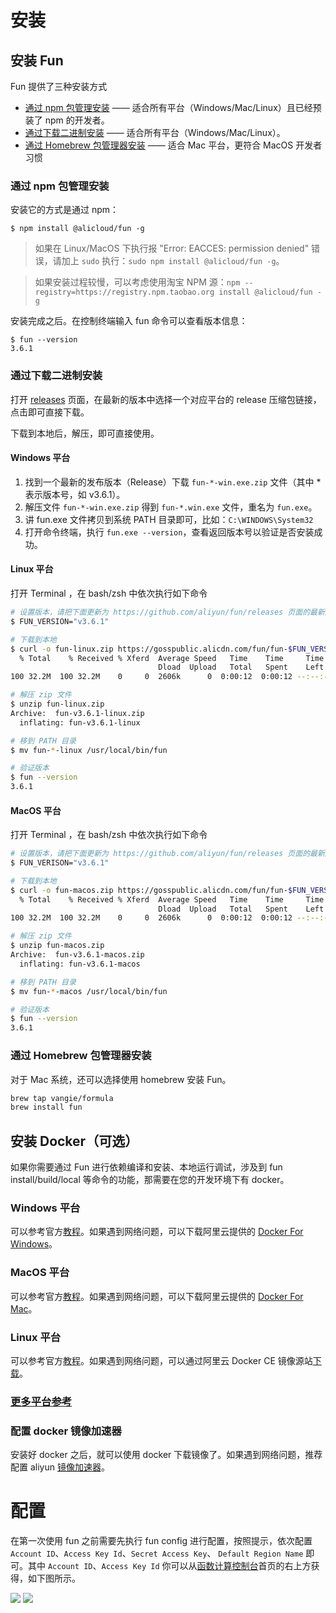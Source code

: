 # 安装

## 安装 Fun

Fun 提供了三种安装方式

* [通过 npm 包管理安装](#%e9%80%9a%e8%bf%87-npm-%e5%8c%85%e7%ae%a1%e7%90%86%e5%ae%89%e8%a3%85) —— 适合所有平台（Windows/Mac/Linux）且已经预装了 npm 的开发者。
* [通过下载二进制安装](#通过下载二进制安装) —— 适合所有平台（Windows/Mac/Linux）。
* [通过 Homebrew 包管理器安装](#%e9%80%9a%e8%bf%87-homebrew-%e5%8c%85%e7%ae%a1%e7%90%86%e5%99%a8%e5%ae%89%e8%a3%85) —— 适合 Mac 平台，更符合 MacOS 开发者习惯

### 通过 npm 包管理安装

安装它的方式是通过 npm：

```shell
$ npm install @alicloud/fun -g
```

> 如果在 Linux/MacOS 下执行报 "Error: EACCES: permission denied" 错误，请加上 `sudo` 执行：`sudo npm install @alicloud/fun -g`。

> 如果安装过程较慢，可以考虑使用淘宝 NPM 源：`npm --registry=https://registry.npm.taobao.org install @alicloud/fun -g`

安装完成之后。在控制终端输入 fun 命令可以查看版本信息：

```shell
$ fun --version
3.6.1
```

### 通过下载二进制安装

打开 [releases](https://github.com/aliyun/fun/releases) 页面，在最新的版本中选择一个对应平台的 release 压缩包链接，点击即可直接下载。

下载到本地后，解压，即可直接使用。

#### Windows 平台

1. 找到一个最新的发布版本（Release）下载 `fun-*-win.exe.zip` 文件（其中 * 表示版本号，如 v3.6.1）。
2. 解压文件 `fun-*-win.exe.zip` 得到 `fun-*.win.exe` 文件，重名为 `fun.exe`。
3. 讲 fun.exe 文件拷贝到系统 PATH 目录即可，比如：`C:\WINDOWS\System32`
4. 打开命令终端，执行 `fun.exe --version`，查看返回版本号以验证是否安装成功。

#### Linux 平台

打开 Terminal ，在 bash/zsh 中依次执行如下命令

```bash
# 设置版本，请把下面更新为 https://github.com/aliyun/fun/releases 页面的最新版本
$ FUN_VERSION="v3.6.1"

# 下载到本地
$ curl -o fun-linux.zip https://gosspublic.alicdn.com/fun/fun-$FUN_VERSION-linux.zip
  % Total    % Received % Xferd  Average Speed   Time    Time     Time  Current
                                 Dload  Upload   Total   Spent    Left  Speed
100 32.2M  100 32.2M    0     0  2606k      0  0:00:12  0:00:12 --:--:-- 2376k

# 解压 zip 文件
$ unzip fun-linux.zip
Archive:  fun-v3.6.1-linux.zip
  inflating: fun-v3.6.1-linux

# 移到 PATH 目录
$ mv fun-*-linux /usr/local/bin/fun

# 验证版本
$ fun --version
3.6.1
```

#### MacOS 平台

打开 Terminal ，在 bash/zsh 中依次执行如下命令

```bash
# 设置版本，请把下面更新为 https://github.com/aliyun/fun/releases 页面的最新版本
$ FUN_VERISON="v3.6.1"

# 下载到本地
$ curl -o fun-macos.zip https://gosspublic.alicdn.com/fun/fun-$FUN_VERSION-macos.zip
  % Total    % Received % Xferd  Average Speed   Time    Time     Time  Current
                                 Dload  Upload   Total   Spent    Left  Speed
100 32.2M  100 32.2M    0     0  2606k      0  0:00:12  0:00:12 --:--:-- 2376k

# 解压 zip 文件
$ unzip fun-macos.zip
Archive:  fun-v3.6.1-macos.zip
  inflating: fun-v3.6.1-macos

# 移到 PATH 目录
$ mv fun-*-macos /usr/local/bin/fun

# 验证版本
$ fun --version
3.6.1
```

### 通过 Homebrew 包管理器安装

对于 Mac 系统，还可以选择使用 homebrew 安装 Fun。

```bash
brew tap vangie/formula
brew install fun
```

## 安装 Docker（可选）

如果你需要通过 Fun 进行依赖编译和安装、本地运行调试，涉及到 fun install/build/local 等命令的功能，那需要在您的开发环境下有 docker。

### Windows 平台

可以参考官方[教程](https://store.docker.com/editions/community/docker-ce-desktop-windows)。如果遇到网络问题，可以下载阿里云提供的 [Docker For Windows](http://mirrors.aliyun.com/docker-toolbox/windows/docker-for-windows/beta/)。

### MacOS 平台

可以参考官方[教程](https://store.docker.com/editions/community/docker-ce-desktop-mac?tab=description)。如果遇到网络问题，可以下载阿里云提供的 [Docker For Mac](http://mirrors.aliyun.com/docker-toolbox/mac/docker-for-mac/stable/)。

### Linux 平台

可以参考官方[教程](https://docs.docker.com/install/linux/docker-ce/ubuntu/#install-using-the-repository)。如果遇到网络问题，可以通过阿里云 Docker CE 镜像源站[下载](https://yq.aliyun.com/articles/110806)。

### [更多平台参考](https://hub.docker.com/search/?type=edition&offering=community)

### 配置 docker 镜像加速器

安装好 docker 之后，就可以使用 docker 下载镜像了。如果遇到网络问题，推荐配置 aliyun [镜像加速器](https://yq.aliyun.com/articles/29941)。

# 配置

在第一次使用 fun 之前需要先执行 fun config 进行配置，按照提示，依次配置 `Account ID`、`Access Key Id`、`Secret Access Key`、 `Default Region Name` 即可。其中 `Account ID`、`Access Key Id` 你可以从[函数计算控制台](https://fc.console.aliyun.com)首页的右上方获得，如下图所示。

![](https://img.alicdn.com/tfs/TB13J02wp67gK0jSZPfXXahhFXa-2424-1380.png)
![](https://img.alicdn.com/tfs/TB1cYuGwuH2gK0jSZJnXXaT1FXa-2424-1380.png)
